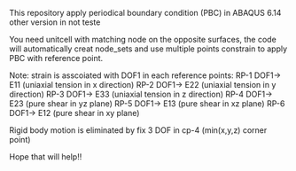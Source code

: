 This repository apply periodical boundary condition (PBC) in ABAQUS 6.14
other version in not teste

You need unitcell with matching node on the opposite surfaces, the code will automatically creat node_sets
and use multiple points constrain to apply PBC with reference point.

Note: strain is asscoiated with DOF1 in each reference points:
RP-1 DOF1-> E11 (uniaxial tension in x direction)
RP-2 DOF1-> E22 (uniaxial tension in y direction)
RP-3 DOF1-> E33 (uniaxial tension in z direction)
RP-4 DOF1-> E23 (pure shear in  yz plane)
RP-5 DOF1-> E13 (pure shear in  xz plane)
RP-6 DOF1-> E12 (pure shear in  xy plane)

Rigid body motion is eliminated by fix 3 DOF in cp-4 (min(x,y,z) corner point)

Hope that will help!!
